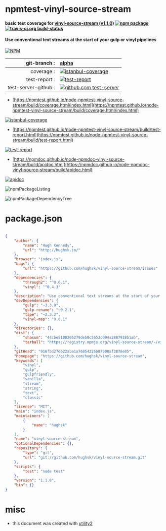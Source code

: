 # npmtest-vinyl-source-stream

#### basic test coverage for  [vinyl-source-stream (v1.1.0)](https://github.com/hughsk/vinyl-source-stream)  [![npm package](https://img.shields.io/npm/v/npmtest-vinyl-source-stream.svg?style=flat-square)](https://www.npmjs.org/package/npmtest-vinyl-source-stream) [![travis-ci.org build-status](https://api.travis-ci.org/npmtest/node-npmtest-vinyl-source-stream.svg)](https://travis-ci.org/npmtest/node-npmtest-vinyl-source-stream)

#### Use conventional text streams at the start of your gulp or vinyl pipelines

[![NPM](https://nodei.co/npm/vinyl-source-stream.png?downloads=true&downloadRank=true&stars=true)](https://www.npmjs.com/package/vinyl-source-stream)

| git-branch : | [alpha](https://github.com/npmtest/node-npmtest-vinyl-source-stream/tree/alpha)|
|--:|:--|
| coverage : | [![istanbul-coverage](https://npmtest.github.io/node-npmtest-vinyl-source-stream/build/coverage.badge.svg)](https://npmtest.github.io/node-npmtest-vinyl-source-stream/build/coverage.html/index.html)|
| test-report : | [![test-report](https://npmtest.github.io/node-npmtest-vinyl-source-stream/build/test-report.badge.svg)](https://npmtest.github.io/node-npmtest-vinyl-source-stream/build/test-report.html)|
| test-server-github : | [![github.com test-server](https://npmtest.github.io/node-npmtest-vinyl-source-stream/GitHub-Mark-32px.png)](https://npmtest.github.io/node-npmtest-vinyl-source-stream/build/app/index.html) | | build-artifacts : | [![build-artifacts](https://npmtest.github.io/node-npmtest-vinyl-source-stream/glyphicons_144_folder_open.png)](https://github.com/npmtest/node-npmtest-vinyl-source-stream/tree/gh-pages/build)|

- [https://npmtest.github.io/node-npmtest-vinyl-source-stream/build/coverage.html/index.html](https://npmtest.github.io/node-npmtest-vinyl-source-stream/build/coverage.html/index.html)

[![istanbul-coverage](https://npmtest.github.io/node-npmtest-vinyl-source-stream/build/screenCapture.buildCi.browser.%252Ftmp%252Fbuild%252Fcoverage.lib.html.png)](https://npmtest.github.io/node-npmtest-vinyl-source-stream/build/coverage.html/index.html)

- [https://npmtest.github.io/node-npmtest-vinyl-source-stream/build/test-report.html](https://npmtest.github.io/node-npmtest-vinyl-source-stream/build/test-report.html)

[![test-report](https://npmtest.github.io/node-npmtest-vinyl-source-stream/build/screenCapture.buildCi.browser.%252Ftmp%252Fbuild%252Ftest-report.html.png)](https://npmtest.github.io/node-npmtest-vinyl-source-stream/build/test-report.html)

- [https://npmdoc.github.io/node-npmdoc-vinyl-source-stream/build/apidoc.html](https://npmdoc.github.io/node-npmdoc-vinyl-source-stream/build/apidoc.html)

[![apidoc](https://npmdoc.github.io/node-npmdoc-vinyl-source-stream/build/screenCapture.buildCi.browser.%252Ftmp%252Fbuild%252Fapidoc.html.png)](https://npmdoc.github.io/node-npmdoc-vinyl-source-stream/build/apidoc.html)

![npmPackageListing](https://npmtest.github.io/node-npmtest-vinyl-source-stream/build/screenCapture.npmPackageListing.svg)

![npmPackageDependencyTree](https://npmtest.github.io/node-npmtest-vinyl-source-stream/build/screenCapture.npmPackageDependencyTree.svg)



# package.json

```json

{
    "author": {
        "name": "Hugh Kennedy",
        "url": "http://hughsk.io/"
    },
    "browser": "index.js",
    "bugs": {
        "url": "https://github.com/hughsk/vinyl-source-stream/issues"
    },
    "dependencies": {
        "through2": "^0.6.1",
        "vinyl": "^0.4.3"
    },
    "description": "Use conventional text streams at the start of your gulp or vinyl pipelines",
    "devDependencies": {
        "gulp": "~3.3.0",
        "gulp-rename": "~0.2.1",
        "tape": "~2.3.2",
        "vinyl-map": "0.0.1"
    },
    "directories": {},
    "dist": {
        "shasum": "44cbe5108205279deb0c5653c094a2887938b1ab",
        "tarball": "https://registry.npmjs.org/vinyl-source-stream/-/vinyl-source-stream-1.1.0.tgz"
    },
    "gitHead": "916fbd27d622aba1a76854226b87908af3878e05",
    "homepage": "https://github.com/hughsk/vinyl-source-stream",
    "keywords": [
        "vinyl",
        "gulp",
        "gulpfriendly",
        "vanilla",
        "stream",
        "string",
        "text",
        "classic"
    ],
    "license": "MIT",
    "main": "index.js",
    "maintainers": [
        {
            "name": "hughsk"
        }
    ],
    "name": "vinyl-source-stream",
    "optionalDependencies": {},
    "repository": {
        "type": "git",
        "url": "git://github.com/hughsk/vinyl-source-stream.git"
    },
    "scripts": {
        "test": "node test"
    },
    "version": "1.1.0",
    "bin": {}
}
```



# misc
- this document was created with [utility2](https://github.com/kaizhu256/node-utility2)
